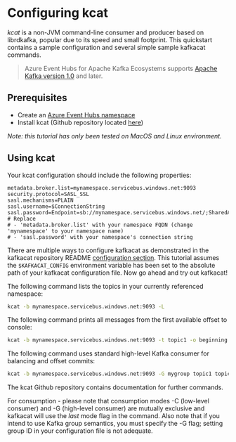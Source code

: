 # Configuring kcat

*kcat* is a non-JVM command-line consumer and producer based on librdkafka, popular due to its speed and small footprint. This quickstart contains a sample configuration and several simple sample kafkacat commands. 

> Azure Event Hubs for Apache Kafka Ecosystems supports [Apache Kafka version 1.0](https:/kafka.apache.org/10/documentation.html) and later.

## Prerequisites

- Create an [Azure Event Hubs namespace](https://docs.microsoft.com/en-us/azure/event-hubs/event-hubs-create)
- Install kcat (Github repository located [here](https://github.com/edenhill/kcat))

*Note: this tutorial has only been tested on MacOS and Linux environment.*

## Using kcat

Your kcat configuration should include the following properties:
```properties
metadata.broker.list=mynamespace.servicebus.windows.net:9093
security.protocol=SASL_SSL
sasl.mechanisms=PLAIN
sasl.username=$ConnectionString
sasl.password=Endpoint=sb://mynamespace.servicebus.windows.net/;SharedAccessKeyName=XXXXXX;SharedAccessKey=XXXXXX
# Replace
# - 'metadata.broker.list' with your namespace FQDN (change 'mynamespace' to your namespace name)
# - 'sasl.password' with your namespace's connection string 
```

There are multiple ways to configure kafkacat as demonstrated in the kafkacat repository README [configuration section](https://github.com/edenhill/kcat#configuration).  This tutorial assumes the `$KAFKACAT_CONFIG` environment variable has been set to the absolute path of your kafkacat configuration file. Now go ahead and try out kafkacat!

The following command lists the topics in your currently referenced namespace:

```sh
kcat -b mynamespace.servicebus.windows.net:9093 -L
```

The following command prints all messages from the first available offset to console:

```sh
kcat -b mynamespace.servicebus.windows.net:9093 -t topic1 -o beginning
```

The following command uses standard high-level Kafka consumer for balancing and offset commits:

```sh
kcat -b mynamespace.servicebus.windows.net:9093 -G mygroup topic1 topic2
```

The kcat Github repository contains documentation for further commands.

For consumption - please note that consumption modes -C (low-level consumer) and -G (high-level consumer) are mutually exclusive and kafkacat will use the *last* mode flag in the command.  Also note that if you intend to use Kafka group semantics, you must specify the -G flag; setting group ID in your configuration file is not adequate.
